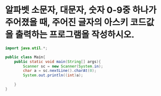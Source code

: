 # 알파벳 소문자, 대문자, 숫자 0-9중 하나가 주어졌을 때, 주어진 글자의 아스키 코드값을 출력하는 프로그램을 작성하시오.

```java
import java.util.*;

public class Main{
    public static void main(String[] args){
        Scanner sc = new Scanner(System.in);
        char a = sc.nextLine().charAt(0);
        System.out.println((int)a);
        
    }
}

```